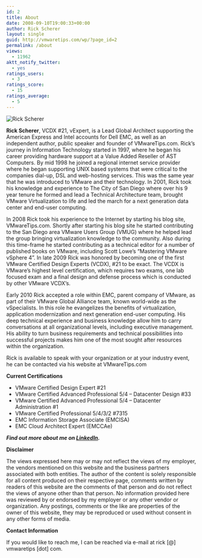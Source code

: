 ```yaml
---
id: 2
title: About
date: 2008-09-10T19:00:33+00:00
author: Rick Scherer
layout: single
guid: http://vmwaretips.com/wp/?page_id=2
permalink: /about
views:
  - 11962
aktt_notify_twitter:
  - yes
ratings_users:
  - 3
ratings_score:
  - 15
ratings_average:
  - 5
---
```

![Rick Scherer](https://media.licdn.com/mpr/mpr/shrinknp_400_400/AAEAAQAAAAAAAAhBAAAAJGU3Yzk0MDljLTBkMTEtNDRlMC05NzQwLTIxZjM5M2NhNmRkMA.jpg "Rick Scherer")

**Rick Scherer**, VCDX #21, vExpert, is a Lead Global Architect supporting the American Express and Intel accounts for Dell EMC, as well as an independent author, public speaker and founder of VMwareTips.com. Rick’s journey in Information Technology started in 1997, where he began his career providing hardware support at a Value Added Reseller of AST Computers. By mid 1998 he joined a regional internet service provider where he began supporting UNIX based systems that were critical to the companies dial-up, DSL and web-hosting services. This was the same year that he was introduced to VMware and their technology. In 2001, Rick took his knowledge and experience to The City of San Diego where over his 9 year tenure he formed and lead a Technical Architecture team, brought VMware Virtualization to life and led the march for a next generation data center and end-user computing.

In 2008 Rick took his experience to the Internet by starting his blog site, VMwareTips.com. Shortly after starting his blog site he started contributing to the San Diego area VMware Users Group (VMUG) where he helped lead the group bringing virtualization knowledge to the community. Also during this time-frame he started contributing as a technical editor for a number of published books on VMware, including Scott Lowe’s “Mastering VMware vSphere 4”. In late 2009 Rick was honored by becoming one of the first VMware Certified Design Experts (VCDX), #21 to be exact. The VCDX is VMware’s highest level certification, which requires two exams, one lab focused exam and a final design and defense process which is conducted by other VMware VCDX’s.

Early 2010 Rick accepted a role within EMC, parent company of VMware, as part of their VMware Global Alliance team, known world-wide as the vSpecialists. In this role he evangelizes the benefits of virtualization, application modernization and next generation end-user computing. His deep technical experience and business knowledge allow him to carry conversations at all organizational levels, including executive management. His ability to turn business requirements and technical possibilities into successful projects makes him one of the most sought after resources within the organization.

Rick is available to speak with your organization or at your industry event, he can be contacted via his website at VMwareTips.com

**Current Certifications**

* VMware Certified Design Expert #21
* VMware Certified Advanced Professional 5/4 – Datacenter Design #33
* VMware Certified Advanced Professional 5/4 – Datacenter Administration #1
* VMware Certified Professional 5/4/3/2 #7315
* EMC Information Storage Associate (EMCISA)
* EMC Cloud Architect Expert (EMCCAe)

***Find out more about me on [LinkedIn](http://www.linkedin.com/in/rickjscherer).***

**Disclaimer**

The views expressed here may or may not reflect the views of my employer, the vendors mentioned on this website and the business partners associated with both entities. The author of the content is solely responsible for all content produced on their respective page, comments written by readers of this website are the comments of that person and do not reflect the views of anyone other than that person. No information provided here was reviewed by or endorsed by my employer or any other vendor or organization. Any postings, comments or the like are properties of the owner of this website, they may be reproduced or used without consent in any other forms of media.

**Contact Information**

If you would like to reach me, I can be reached via e-mail at rick [@] vmwaretips [dot] com.
